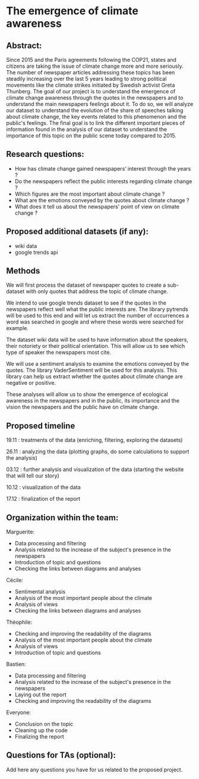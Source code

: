 # The emergence of climate awareness

## Abstract:

Since 2015 and the Paris agreements following the COP21, states and citizens are taking the issue of climate change more and more seriously. The number of newspaper articles addressing these topics has been steadily increasing over the last 5 years leading to strong political movements like the climate strikes initiated by Swedish activist Greta Thunberg. The goal of our project is to understand the emergence of climate change awareness through the quotes in the newspapers and to understand the main newspapers feelings about it. To do so, we will analyze our dataset to understand the evolution of the share of speeches talking about climate change, the key events related to this phenomenon and the public's feelings. The final goal is to link the different important pieces of information found in the analysis of our dataset to understand the importance of this topic on the public scene today compared to 2015.


## Research questions:

- How has climate change gained newspapers’ interest through the years ? 
- Do the newspapers reflect the public interests regarding climate change ? 
- Which figures are the most important about climate change ? 
- What are the emotions conveyed by the quotes about climate change ?
- What does it tell us about the newspapers’ point of view on climate change ? 

## Proposed additional datasets (if any):

- wiki data
- google trends api

## Methods

We will first process the dataset of newspaper quotes to create a sub-dataset with only quotes that address the topic of climate change. 

We intend to use google trends dataset to see if the quotes in the newspapers reflect well what the public interests are. The library pytrends will be used to this end and will let us extract the number of occurrences a word was searched in google and where these words were searched for example. 

The dataset wiki data will be used to have information about the speakers, their notoriety or their political orientation. This will allow us to see which type of speaker the newspapers most cite.

We will use a sentiment analysis to examine the emotions conveyed by the quotes. The library VaderSentiment will be used for this analysis. This library can help us extract whether the quotes about climate change are negative or positive. 

These analyses will allow us to show the emergence of ecological awareness in the newspapers and in the public, its importance and the vision the newspapers and the public have on climate change.


## Proposed timeline

19.11 : treatments of the data (enriching, filtering, exploring the datasets)

26.11 : analyzing the data (plotting graphs, do some calculations to support the analysis)

03.12 : further analysis and visualization of the data (starting the website that will tell our story)

10.12 : visualization of the data 

17.12 : finalization of the report 


## Organization within the team:

Marguerite:

- Data processing and filtering
- Analysis related to the increase of the subject's presence in the newspapers 
- Introduction of topic and questions  
- Checking the links between diagrams and analyses 

Cécile:

- Sentimental analysis 
- Analysis of the most important people about the climate 
- Analysis of views 
- Checking the links between diagrams and analyses 

Théophile:

- Checking and improving the readability of the diagrams
- Analysis of the most important people about the climate 
- Analysis of views 
- Introduction of topic and questions 

Bastien:

- Data processing and filtering 
- Analysis related to the increase of the subject's presence in the newspapers 
- Laying out the report 
- Checking and improving the readability of the diagrams 

Everyone:

- Conclusion on the topic 
- Cleaning up the code
- Finalizing the report 

## Questions for TAs (optional):

Add here any questions you have for us related to the proposed project.
